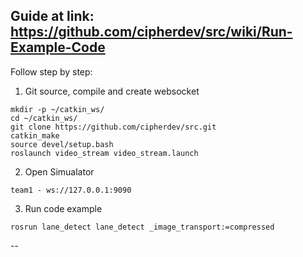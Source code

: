 Guide at link: https://github.com/cipherdev/src/wiki/Run-Example-Code
---
Follow step by step:
1. Git source, compile and create websocket
```
mkdir -p ~/catkin_ws/
cd ~/catkin_ws/
git clone https://github.com/cipherdev/src.git
catkin_make
source devel/setup.bash
roslaunch video_stream video_stream.launch
```
2. Open Simualator
```
team1 - ws://127.0.0.1:9090
```

3. Run code example
```
rosrun lane_detect lane_detect _image_transport:=compressed
```
--
